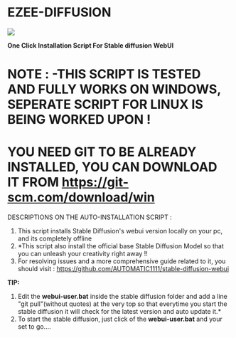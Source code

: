 # EZEE-DIFFUSION
![](https://res.cloudinary.com/db7mzrftq/image/upload/f_auto/c_limit,w_auto/q_auto/how_to_make_gif_animations_with_stable_diffusion_animatediff_gif_44d364c1ba.gif)

**One Click Installation Script For Stable diffusion WebUI**

# NOTE : -THIS SCRIPT IS TESTED AND FULLY WORKS ON WINDOWS, SEPERATE SCRIPT FOR LINUX IS BEING WORKED UPON !
# YOU NEED **GIT TO BE ALREADY INSTALLED**, YOU CAN DOWNLOAD IT FROM https://git-scm.com/download/win       

DESCRIPTIONS ON THE AUTO-INSTALLATION SCRIPT :
1) This script installs Stable Diffusion's webui version locally on your pc, and its completely offline
2) *This script also install the official base Stable Diffusion Model so that you can unleash your creativity right away !!
3) For resolving issues and a more comprehensive guide related to it, you should visit : https://github.com/AUTOMATIC1111/stable-diffusion-webui

**TIP:**
1) Edit the **webui-user.bat** inside the stable diffusion folder and add a line "git pull"(without quotes) at the very top so that everytime you start the stable diffusion
   it will check for the latest version and auto update it.*
2) To start the stable diffusion, just click of the **webui-user.bat** and your set to go....
